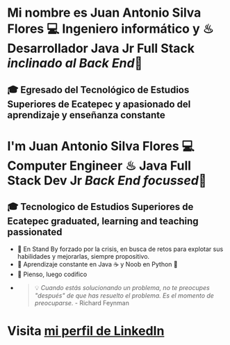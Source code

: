 
# Mi nombre es Juan Antonio Silva Flores 💻 Ingeniero informático y ♨ Desarrollador Java Jr Full Stack *inclinado al Back End*👋
## 🎓 Egresado del Tecnológico de Estudios Superiores de Ecatepec y apasionado del aprendizaje y enseñanza constante

#  I'm Juan Antonio Silva Flores 💻 Computer Engineer ♨ Java Full Stack Dev Jr *Back End focussed*👋
## 🎓 Tecnologico de Estudios Superiores de Ecatepec graduated, learning and teaching passionated
 

- 🧠 En Stand By forzado por la crisis, en busca de retos para explotar sus habilidades y mejorarlas, siempre propositivo.
- 📝 Aprendizaje constante en Java ☕ y Noob en Python 🐍
- 🤔 Pienso, luego codifico
- > 💡 _Cuando estás solucionando un problema, no te preocupes "después" de que has resuelto el problema. *Es el momento de preocuparse*._ - Richard Feynman

# Visita [mi perfil de LinkedIn](https://www.linkedin.com/in/juanantoniosilvaflores/)









